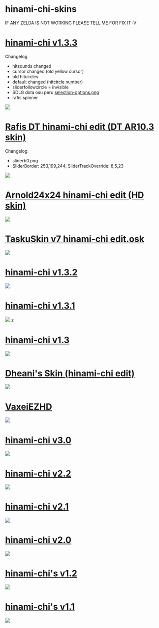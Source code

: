 # hinami-chi-skins

IF ANY ZELDA IS NOT WORKING PLEASE TELL ME FOR FIX IT :V

# [hinami-chi v1.3.3](https://1drv.ms/u/s!AgTOhQ7V3TN8jmdK_89onKDw9tHh?e=phrxxF)

Changelog:
+ hitsounds changed
+ cursor changed (old yellow cursor)
+ old hitcircles
+ default changed (hitcircle number)
+ sliderfollowcircle = invisible
+ SDLG dota osu peru [selection-options.png](https://i.ibb.co/JvPw356/selection-options.png)
+ rafis spinner

![](https://i.imgur.com/WfoiiOH.png)

# [Rafis DT hinami-chi edit (DT AR10.3 skin)](https://1drv.ms/u/s!AgTOhQ7V3TN8jmZI578RoBR0GeHk?e=eoXON4)

Changelog:
+ sliderb0.png
+ SliderBorder: 253,199,244; SliderTrackOverride: 8,5,23

![](https://i.imgur.com/oHoFhes.png)

# [Arnold24x24 hinami-chi edit (HD skin)](https://1drv.ms/u/s!AgTOhQ7V3TN8jmV_H_aJCYzQRarw?e=RLdK4C)
![](https://i.imgur.com/JlUGt1y.png)

# [TaskuSkin v7 hinami-chi edit.osk](https://1drv.ms/u/s!AgTOhQ7V3TN8jmQc5PXpJ2iCcf6N?e=lAPBZc)
![](https://i.imgur.com/ncdqOep.png)

# [hinami-chi v1.3.2](https://1drv.ms/u/s!AgTOhQ7V3TN8jlj16T-UhcTMx5us)
![](https://i.imgur.com/KOCSsUn.png)

# [hinami-chi v1.3.1](https://lj5wng.by.files.1drv.com/y4m1nKBf0wutNGWijqvIH86X7JuW8XWlLFBHG99dJq4I3KBHZYhtCCA4Z5TAawmkDwKmht9pos6P3yTcLdtcNSAEooFYT5INHajT29yjlOgYYSUlyZBkCif1FMRio03mMGL-Bg2k-IckE0-dc_fu7NEwkknSRpQd6f6hSWPtPe3T2dwUbf1W0v_E6okHrx2_rUP3P9oWpPLgcnbisnq8omjrw)
![](https://i.imgur.com/LRlD8kx.png)
z
# [hinami-chi v1.3](https://public.by.files.1drv.com/y4mtaCybAo0d4Ipn1yQigmy2EH6HJrnpdtVMf3Y7MYMX6M27CIyFK3-2ZrA2-wJdtX4zqduEyRpYIg36rD7WZFX-lMV-4aB_TSSpKEI2vg4HJRFGRr7y00AGh6M-_8zLyiMyOIWRcVDR4zAB7veymLPlPw-yLJ4prido2EJs8Ca53V6fMAkIPR_WhbKN7FVO8GleHURCggZp6uASdVCdewOEUR6elQ1YrxzEsIrZqnY6ps?access_token=EwAIA61DBAAUzl/nWKUlBg14ZGcybuC4/OHFdfEAAVzouzp/tlpf4gIfgT3aoJKl7JKPRsJh5Nlfvk0JzgMsLMSOaEcr8/qE/Pc9xGcKTaPNl%2bZI0FgAW2G49PJ7/1mcKh9OsytXZtSgUk0WPmltcKsSlzCRrY8YH1Au6qr5L1LN%2bBioMDtd4UaAloXlrqcodqQ7cer5Tro7sjBuN5JNJg%2bIb2FRZWrW1JFoL46/NBlqeH5q0EjfZcrYlqNP8bD4d4ltyGmxv4Q0mYTEUjI/ezcXfSEfT3LOppMS34sqEGApbWmN8LtLEf0/UBwW5tJWs9jm7NZGeJCuBBoDyyVU4uTW6KqynHgQf5y%2bPnHhMlSqvXRLVOmTxpRyuyAiWpgDZgAACOYY/4JYJUXX2AGdoNxYnM2sCCXgQoS3mNf%2bzr5Lnu%2bzybL2AbQcEpsFGPraeW4LcZoUHLUaMZAdpZr0WLpkNj77FSNeyAIDSzGMNBf3IjQfhKAMoU9aZXwnutSVO4uSgL2Ij5lMBC%2bZL3BuD2ZimpdAVGsoJYQZso/TgLDVyb8eSYvEQXowZUOCPLQhowESwNRpEd9ZTg7WLOwQPbEonBUBHXQ58tVxYs/w/vpbRRylTnLEHMR2kBJ6%2bTlvBe1/Gegb1pzWWY16hQW0mn/OdT%2bAc3Y7xbP28Jk0X514l%2brcubQDHqIbzoq7Nh6uarAVZDcMp0/3mEIkDybBETCfswfgszbaV/TERDBLyUr15uMEvOREpf2qUGVBQw12tgw4zwHnhq74AaoQ3QpYMMz0wINREw7JGKbC7xpg/CKbknefpX2ZSPg5v7VCMFPdRFehjhZXlUCVuqw1Z/vt0y6cIxz2EbPkdxLzFWdaM4GxwS3eYtBixvZ2i2QY2uY5awXoQK/IcAk/sL6EmcSvG0VdSl4%2bqnssdrzQ2JffycSv8xD7bWpm%2b3n7aG0TpS8f60tG3POda7V7YzWtBMPgMDb9MX0SjZH89YNQp8CVe5FEKB0rochrvuEteSNGGydWNDC8oKWSAgI%3d)
![](https://i.imgur.com/pDJ39Vn.png)

# [Dheani's Skin (hinami-chi edit)](https://lj5wng.by.files.1drv.com/y4mOIR_aAG_cHqF1PPXXwBLahRF-Kw3IqKKLUZnFDMvlGmCfOHFGKP_8MGWJENZLf55PeSepyFFTV9JoJWW52K-jTiLHDcnU9HVwdqZMwVIexGgO5KM-2fqi41Mxvq2DS2wW88ew4HkWAko9-wLGuB-FIBGGCTzkjXZi-935TpDQ8PFBurHlBgpjefhXWl35fTgIYJ4LUwS6HGt10yBT9bfiQ)
![](https://i.imgur.com/MGEYAX8.png)

# [VaxeiEZHD](https://public.by.files.1drv.com/y4mzNjUEZ6jL14qSbZUuYEfnkdbdvJ-XkD8qa6uDZxJtPkj2IwS0nmnz_yRXbHwstxtFTcpUVpqe7Pl1V7CaMMuU9Rd5LwJlGsgXhlPCK3Sqy5vJVb6Wu0MJ5XvEs7CmwDttOJ6SsgTbwmiel691aySoSf3Re05tjbepVCAUD3QBdlhY2dePz6A8isFBgwgPKxq943aOx-MTqbAvFQen33D0HxijGGtIVkZtXMOuccoLJ4?access_token=EwAIA61DBAAUzl/nWKUlBg14ZGcybuC4/OHFdfEAAVzouzp/tlpf4gIfgT3aoJKl7JKPRsJh5Nlfvk0JzgMsLMSOaEcr8/qE/Pc9xGcKTaPNl%2bZI0FgAW2G49PJ7/1mcKh9OsytXZtSgUk0WPmltcKsSlzCRrY8YH1Au6qr5L1LN%2bBioMDtd4UaAloXlrqcodqQ7cer5Tro7sjBuN5JNJg%2bIb2FRZWrW1JFoL46/NBlqeH5q0EjfZcrYlqNP8bD4d4ltyGmxv4Q0mYTEUjI/ezcXfSEfT3LOppMS34sqEGApbWmN8LtLEf0/UBwW5tJWs9jm7NZGeJCuBBoDyyVU4uTW6KqynHgQf5y%2bPnHhMlSqvXRLVOmTxpRyuyAiWpgDZgAACOYY/4JYJUXX2AGdoNxYnM2sCCXgQoS3mNf%2bzr5Lnu%2bzybL2AbQcEpsFGPraeW4LcZoUHLUaMZAdpZr0WLpkNj77FSNeyAIDSzGMNBf3IjQfhKAMoU9aZXwnutSVO4uSgL2Ij5lMBC%2bZL3BuD2ZimpdAVGsoJYQZso/TgLDVyb8eSYvEQXowZUOCPLQhowESwNRpEd9ZTg7WLOwQPbEonBUBHXQ58tVxYs/w/vpbRRylTnLEHMR2kBJ6%2bTlvBe1/Gegb1pzWWY16hQW0mn/OdT%2bAc3Y7xbP28Jk0X514l%2brcubQDHqIbzoq7Nh6uarAVZDcMp0/3mEIkDybBETCfswfgszbaV/TERDBLyUr15uMEvOREpf2qUGVBQw12tgw4zwHnhq74AaoQ3QpYMMz0wINREw7JGKbC7xpg/CKbknefpX2ZSPg5v7VCMFPdRFehjhZXlUCVuqw1Z/vt0y6cIxz2EbPkdxLzFWdaM4GxwS3eYtBixvZ2i2QY2uY5awXoQK/IcAk/sL6EmcSvG0VdSl4%2bqnssdrzQ2JffycSv8xD7bWpm%2b3n7aG0TpS8f60tG3POda7V7YzWtBMPgMDb9MX0SjZH89YNQp8CVe5FEKB0rochrvuEteSNGGydWNDC8oKWSAgI%3d)
![](https://i.imgur.com/P3DDxtL.png)

# [hinami-chi v3.0](https://lj5wng.by.files.1drv.com/y4mwS6fJS8Pesmr7GENeOp9pm01QmqO7n1O6xG1sxpVu1oe9kli56ISapk0VXj-iSX5jF4kUhcY8aNGanagejXB0C2tc5cVe0TE5mxjUEaGQJaLg5ffGELdx7zPpe2CjLE0KpQ5gsvGu5yL6twfE4dEJ9tqtobkMSooZ40Dq7Km-JpuaqthFG4BDe4HafmXKc1P4yUtK1vag0STCQZAncbRBg)
![](https://i.imgur.com/K5hTrmh.png)

# [hinami-chi v2.2](https://lmm12g.by.files.1drv.com/y4mt-AJtduK2FJ6crjXh1_CWg_f6kBu5dRNZXxLV4z0bJQu9FiA4QRYFwpjliR9nkqflpTR43LYHY9YDniJqffLGnfc-DGGWEXSXcGhuqN1FtzbSSV-8BUtI4n-Iqw-PWMLPJH74tccbBEXkaA9NjPyfGUfpoeU5jBQhwyOl0wWvh33wAoJHDZKzJ0sjFxnq2Wp6vtlFaWLr3sy8b25iC1ISQ)
![](https://i.imgur.com/nWG0JUo.png)

# [hinami-chi v2.1](https://lj5wng.by.files.1drv.com/y4mTd7ceIcwH3NIf4zW-oiXglm1jtAXEsLIeO4pIE14H51dUcRlqp1N4s7S__W9ZWVNc-R04gjyl6d7KN9cDeGK2ya-zgdjWZlnbRYWbNYdFiz5DR89eFy32kBnN_q6ssB3sXDaC8qqOVfv99_V1y5VHM30njTH_oFVuRuomPh6T_jOcL5GlwtH_PeU5MYrDQpzKpKAYMBmZ9s0ENc6aD8UGg)
![](https://i.imgur.com/4YA6KIP.png)

# [hinami-chi v2.0](https://lj5wng.by.files.1drv.com/y4mSaMzATXC5uEDpliec4WWdW_gAGUu1XbrsstWhWB13FjoCw92KpmgO3nSW9Mah4p7-wbumZxfyv9EWoNKs1mlrj1KQofYfMzdyUoCARbH36OodaLV_X3gLGfPyAX6KSh1AI-UgUm8mtlS5hSLGCbR8TsIDwwOf2vIJW5bbu35V2vWZq9bUgFxbaltEhpmMmJ_gXxJCB254i2qP6pG9Q3UGw)
![](https://i.imgur.com/gC5ewQu.png)

# [hinami-chi's v1.2](https://jj7xqg.by.files.1drv.com/y4mDfm3JLgmC-qqXaEdxLD--MaQZp1kb3xcHtLvZBJT7NJr3Ec1uxgkbASFvX8VLYkcgCrvIsl2wWantVtkj5ow6JIXjD6OnULoT61n97ck54HGR8PpEECjZy4f6AVgwyhdn6M8iTQwm5Q5CeyosJ5nW0mvvYPSwXb0-P-PHXwh2_8Ux6PI7IJ7LO2C7-WxJBypjDDpNrg8AeVnuUzoGFRTAA)
![](https://i.imgur.com/tY1Wq0I.png)

# [hinami-chi's v1.1](https://iz7xqg.by.files.1drv.com/y4m2NoO69UpVWw8CjHxyx-vtWCWy5JxR6LPHD5UT0bMXrjVtGq-jM2oJBw7xEFd884F7fIyulJ6pXrfHKwxZqvx4t7Z5J3P5FGFtMrINYhGBxcm0aJ6njgrWnlaLSC3abuUa9fSssN3K-d0JjnO9GBEjIgSKA87WWesjpegXA_uziqZXh_xWQBK1YrGL8sWMIjcsQSN9V63W-AOcTNi6a8l7Q)
![](https://i.imgur.com/WO0FfZN.png)
